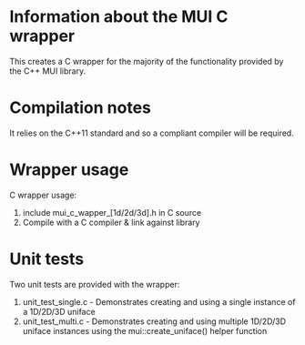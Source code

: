 # Information about the MUI C wrapper
This creates a C wrapper for the majority of the functionality provided by the C++ MUI library.

# Compilation notes
It relies on the C++11 standard and so a compliant compiler will be required.

# Wrapper usage
C wrapper usage:
1. include mui_c_wapper_[1d/2d/3d].h in C source
2. Compile with a C compiler & link against library

# Unit tests
Two unit tests are provided with the wrapper: 
1. unit_test_single.c - Demonstrates creating and using a single instance of a 1D/2D/3D uniface
2. unit_test_multi.c - Demonstrates creating and using multiple 1D/2D/3D uniface instances using the mui::create_uniface<config>() helper function  
